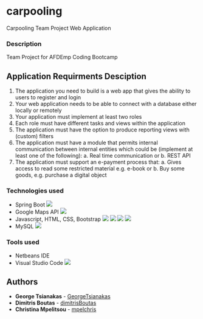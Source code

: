 # carpooling
Carpooling Team Project Web Application 
### Description
Team Project for AFDEmp Coding Bootcamp
## Application Requirments Desciption
1. The application you need to build is a web app that gives the ability to users to register and login
2. Your web application needs to be able to connect with a database either locally or remotely
3. Your application must implement at least two roles
4. Each role must have different tasks and views within the application
5. The application must have the option to produce reporting views with (custom) filters
6. The application must have a module that permits internal communication between internal entities which could be 
(implement at least one of the following):
                  a. Real time communication or
                  b. REST API
7. The application must support an e-payment process that:
                  a. Gives access to read some restricted material e.g. e-book or
                  b. Buy some goods, e.g. purchase a digital object
### Technologies used
* Spring Boot ![](https://img.shields.io/badge/Framework-Spring-informational?style=flat&logo=spring)					 
* Google Maps API ![](https://img.shields.io/badge/API-GoogleMaps-informational?style=flat&logo=google-maps)
* Javascript, HTML, CSS, Bootstrap ![](https://img.shields.io/badge/Code-JavaScript-informational?style=flat&logo=javascript) ![](https://img.shields.io/badge/Code-HTML5-informational?style=flat&logo=HTML5) ![](https://img.shields.io/badge/Code-CSS3-informational?style=flat&logo=CSS3) ![](https://img.shields.io/badge/Framework-Bootstrap-informational?style=flat&logo=bootstrap)
* MySQL ![](https://img.shields.io/badge/Database-MySQL-informational?style=flat&logo=mysql)
### Tools used
* Netbeans IDE
* Visual Studio Code ![](https://img.shields.io/badge/Editor-Visual_Studio_Code-informational?style=flat&logo=visual-studio-code)

## Authors
* **George Tsianakas** -  [GeorgeTsianakas](https://github.com/GeorgeTsianakas)
* **Dimitris Boutas** - [dimitrisBoutas](https://github.com/dimitrisBoutas)
* **Christina Mpelitsou** - [mpelchris](https://github.com/mpelchris)
